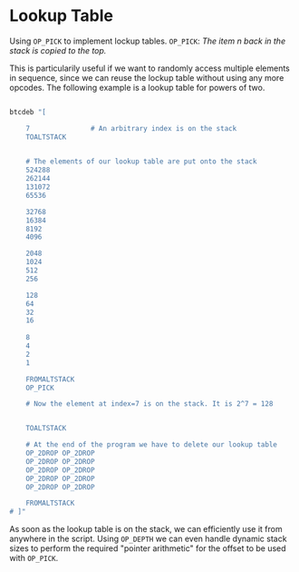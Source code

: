 # Lookup Table

Using `OP_PICK` to implement lockup tables. `OP_PICK`: _The item n back in the stack is copied to the top._



This is particularily useful if we want to randomly access multiple elements in sequence, since we can reuse the lockup table without using any more opcodes. The following example is a lookup table for powers of two.

```sh

btcdeb "[ 

	7				# An arbitrary index is on the stack
	TOALTSTACK

	
	# The elements of our lookup table are put onto the stack
	524288
	262144
	131072
	65536

	32768
	16384
	8192
	4096

	2048
	1024
	512
	256

	128
	64
	32
	16
	
	8
	4
	2
	1

	FROMALTSTACK
	OP_PICK

	# Now the element at index=7 is on the stack. It is 2^7 = 128


	TOALTSTACK

	# At the end of the program we have to delete our lookup table
	OP_2DROP OP_2DROP 
	OP_2DROP OP_2DROP
	OP_2DROP OP_2DROP 
	OP_2DROP OP_2DROP
	OP_2DROP OP_2DROP

	FROMALTSTACK
# ]"
```

As soon as the lookup table is on the stack, we can efficiently use it from anywhere in the script. Using `OP_DEPTH` we can even handle dynamic stack sizes to perform the required "pointer arithmetic" for the offset to be used with `OP_PICK`.

